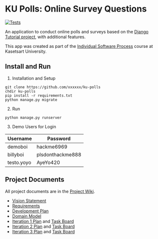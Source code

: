 # KU Polls: Online Survey Questions 

[![Tests](https://github.com/Unikorn996/ku-polls/actions/workflows/testing.yml/badge.svg)](https://github.com/Unikorn996/ku-polls/actions/workflows/testing.yml)

An application to conduct online polls and surveys based
on the [Django Tutorial project][django-tutorial], with
additional features.

This app was created as part of the [Individual Software Process](
https://cpske.github.io/ISP) course at Kasetsart University.

## Install and Run

1. Installation and Setup
```
git clone https://github.com/xxxxxx/ku-polls
chdir ku-polls
pip install -r requirements.txt
python manage.py migrate
```

2. Run
```
python manage.py runserver
```

3. Demo Users for Login
   
| Username  | Password        |
|-----------|-----------------|
|   demoboi   | hackme6969    |
|   billyboi   | plsdonthackme888 |
| testo.yoyo | AyeYo420 |

## Project Documents

All project documents are in the [Project Wiki](../../wiki/Home).

- [Vision Statement](../../wiki/Vision%20Statement)
- [Requirements](../../wiki/Requirements)
- [Development Plan](../../wiki/Development%20Plan)
- [Domain Model](https://github.com/Unikorn996/ku-polls/wiki/Domain-Model)
- [Iteration 1 Plan](https://github.com/Unikorn996/ku-polls/wiki/Iteration-1-Plan) and [Task Board](https://github.com/users/Unikorn996/projects/2/views/1)
- [Iteration 2 Plan](https://github.com/Unikorn996/ku-polls/wiki/Iteration-2-Plan) and [Task Board](https://github.com/users/Unikorn996/projects/2/views/2)
- [Iteration 3 Plan](https://github.com/Unikorn996/ku-polls/wiki/Iteration-3-Plan) and [Task Board](https://github.com/users/Unikorn996/projects/2/views/3)

[django-tutorial]: TODO-write-the-django-tutorial-URL-here
